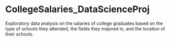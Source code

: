 # CollegeSalaries_DataScienceProj
Exploratory data analysis on the salaries of college graduates based on the type of schools they attended, the fields they majored in, and the location of their schools.
